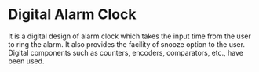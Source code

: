 # Digital Alarm Clock
It is a digital design of alarm clock which takes the input time from the user to ring the alarm. It also provides the facility of snooze option to the user. Digital components such as counters, encoders, comparators, etc., have been used.
